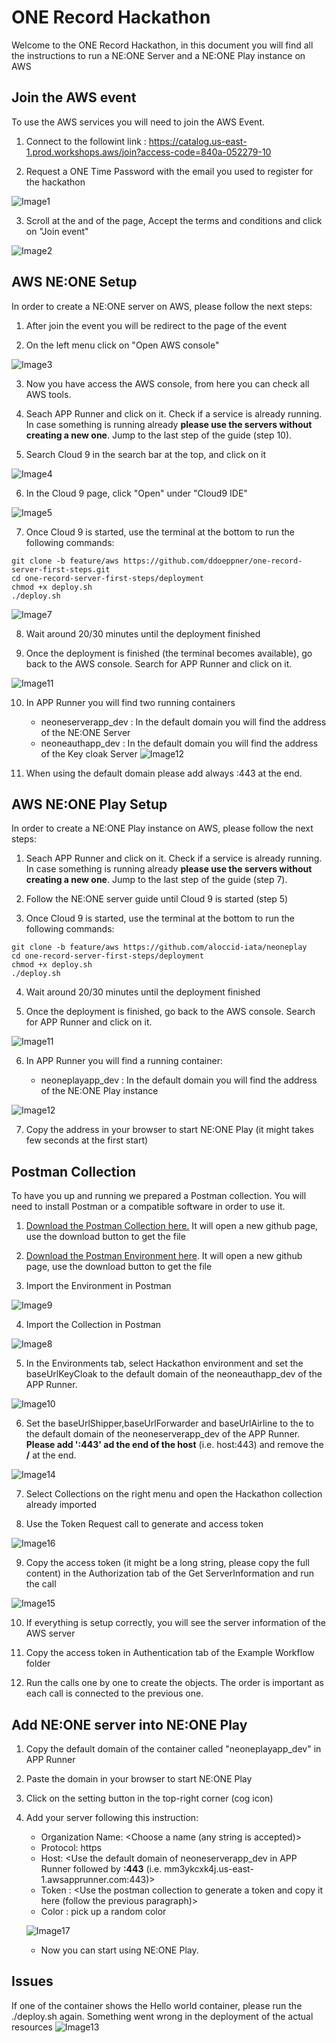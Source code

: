# ONE Record Hackathon

Welcome to the ONE Record Hackathon, in this document you will find all the instructions to run a NE:ONE Server and a NE:ONE Play instance on AWS

## Join the AWS event

To use the AWS services you will need to join the AWS Event.

1. Connect to the followint link : https://catalog.us-east-1.prod.workshops.aws/join?access-code=840a-052279-10

2. Request a ONE Time Password with the email you used to register for the hackathon

![Image1](./assets/image/Image1.PNG)

3. Scroll at the and of the page, Accept the terms and conditions and click on "Join event"

![Image2](./assets/image/Image2.PNG)

## AWS NE:ONE Setup

In order to create a NE:ONE server on AWS, please follow the next steps:

1. After join the event you will be redirect to the page of the event

2. On the left menu click on "Open AWS console"

![Image3](./assets/image/image3.PNG)

3. Now you have access the AWS console, from here you can check all AWS tools.

4. Seach APP Runner and click on it. Check if a service is already running. In case something is running already **please use the servers without creating a new one**. Jump to the last step of the guide (step 10).

5. Search Cloud 9 in the search bar at the top, and click on it

![Image4](./assets/image/image4.PNG)

6. In the Cloud 9 page, click "Open" under "Cloud9 IDE" 

![Image5](./assets/image/image5.PNG)

7. Once Cloud 9 is started, use the terminal at the bottom to run the following commands:

``` 
git clone -b feature/aws https://github.com/ddoeppner/one-record-server-first-steps.git
cd one-record-server-first-steps/deployment
chmod +x deploy.sh
./deploy.sh
```

![Image7](./assets/image/image7.PNG)

8. Wait around 20/30 minutes until the deployment finished

9. Once the deployment is finished (the terminal becomes available), go back to the AWS console. Search for APP Runner and click on it. 

![Image11](./assets/image/image11.PNG)

10. In APP Runner you will find two running containers
    - neoneserverapp_dev : In the default domain you will find the address of the NE:ONE Server
    - neoneauthapp_dev : In the default domain you will find the address of the Key cloak Server
![Image12](./assets/image/image12.PNG)

11. When using the default domain please add always :443 at the end.
    
## AWS NE:ONE Play Setup

In order to create a NE:ONE Play instance on AWS, please follow the next steps:

1. Seach APP Runner and click on it. Check if a service is already running. In case something is running already **please use the servers without creating a new one**. Jump to the last step of the guide (step 7).
 
2. Follow the NE:ONE server guide until Cloud 9 is started (step 5)

3. Once Cloud 9 is started, use the terminal at the bottom to run the following commands:

``` 
git clone -b feature/aws https://github.com/aloccid-iata/neoneplay
cd one-record-server-first-steps/deployment
chmod +x deploy.sh
./deploy.sh
```

4. Wait around 20/30 minutes until the deployment finished

5. Once the deployment is finished, go back to the AWS console. Search for APP Runner and click on it.

![Image11](./assets/image/image11.PNG)

6. In APP Runner you will find a running container:

    - neoneplayapp_dev : In the default domain you will find the address of the NE:ONE Play instance

![Image12](./assets/image/image12.PNG)

7. Copy the address in your browser to start NE:ONE Play (it might takes few seconds at the first start)

## Postman Collection

To have you up and running we prepared a Postman collection. You will need to install Postman or a compatible software in order to use it.

1. [Download the Postman Collection here.](./assets/postman/Hackathon.postman_collection.json) It will open a new github page, use the download button to get the file

2. [Download the Postman Environment here](./assets/postman/Hackathon.postman_environment.json). It will open a new github page, use the download button to get the file

3. Import the Environment in Postman

![Image9](./assets/image/image9.PNG)

4. Import the Collection in Postman

![Image8](./assets/image/image8.PNG)

5. In the Environments tab, select Hackathon environment and set the baseUrlKeyCloak to the default domain of the neoneauthapp_dev of the APP Runner.

![Image10](./assets/image/image10.PNG)

6. Set the baseUrlShipper,baseUrlForwarder and baseUrlAirline to the to the default domain of the neoneserverapp_dev of the APP Runner. **Please add ':443' ad the end of the host** (i.e. host:443) and remove the **/** at the end.

![Image14](./assets/image/image14.PNG)

7. Select Collections on the right menu and open the Hackathon collection already imported

8. Use the Token Request call to generate and access token

![Image16](./assets/image/image16.PNG)

9. Copy the access token (it might be a long string, please copy the full content) in the Authorization tab of the Get ServerInformation and run the call

![Image15](./assets/image/image15.PNG)

10. If everything is setup correctly, you will see the server information of the AWS server

11. Copy the access token in Authentication tab of the Example Workflow folder

12. Run the calls one by one to create the objects. The order is important as each call is connected to the previous one.

## Add NE:ONE server into NE:ONE Play

1. Copy the default domain of the container called "neoneplayapp_dev" in APP Runner

2. Paste the domain in your browser to start NE:ONE Play

2. Click on the setting button in the top-right corner (cog icon)

3. Add your server following this instruction:

    - Organization Name: <Choose a name (any string is accepted)>
    - Protocol: https
    - Host: <Use the default domain of neoneserverapp_dev in APP Runner followed by **:443** (i.e. mm3ykcxk4j.us-east-1.awsapprunner.com:443)>  
    - Token : <Use the postman collection to generate a token and copy it here (follow the previous paragraph)>
    - Color : pick up a random color

    ![Image17](./assets/image/image17.PNG)

    - Now you can start using NE:ONE Play. 

## Issues

If one of the container shows the Hello world container, please run the ./deploy.sh again. Something went wrong in the deployment of the actual resources
![Image13](./assets/image/image13.PNG)


